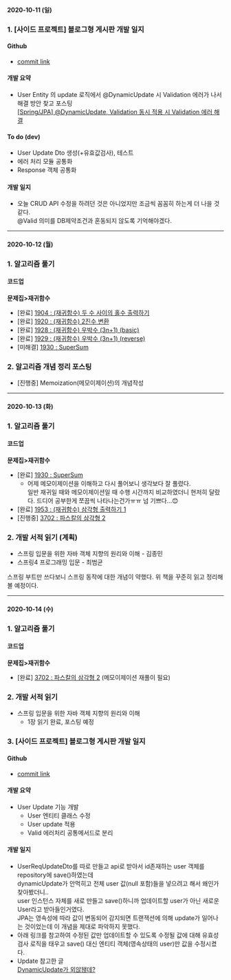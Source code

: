 #### 2020-10-11 (일)

### 1\. \[사이드 프로젝트\] 블로그형 게시판 개발 일지

#### Github
- [commit link](https://github.com/ion-study/blog-back/commit/771145db0d63eac1a4c6fd5b895a81746d56120e)

#### 개발 요약
- User Entity 의 update 로직에서 @DynamicUpdate 시 Validation 에러가 나서 해결 방안 찾고 포스팅<br>
[\[Spring/JPA\] @DynamicUpdate, Validation 동시 적용 시 Validation 에러 해결](https://yuja-kong.tistory.com/114)

#### To do (dev)
- User Update Dto 생성(+유효값검사), 테스트
- 에러 처리 모듈 공통화
- Response 객체 공통화

#### 개발 일지
- 오늘 CRUD API 수정을 하려던 것은 아니었지만 조금씩 꼼꼼히 하는게 더 나을 것 같다.<br>
@Valid 의미를 DB제약조건과 혼동되지 않도록 기억해야겠다.

---

#### 2020-10-12 (월)

### 1\. 알고리즘 풀기
#### 코드업
__문제집>재귀함수__<br>
- [완료] [1904 : (재귀함수) 두 수 사이의 홀수 출력하기](https://codeup.kr/problem.php?id=1904)
- [완료] [1920 : (재귀함수) 2진수 변환](https://codeup.kr/problem.php?id=1920)
- [완료] [1928 : (재귀함수) 우박수 (3n+1) (basic)](https://codeup.kr/problem.php?id=1928)
- [완료] [1929 : (재귀함수) 우박수 (3n+1) (reverse)](https://codeup.kr/problem.php?id=1929)
- [미해결] [1930 : SuperSum](https://codeup.kr/problem.php?id=1930)

### 2\. 알고리즘 개념 정리 포스팅
- [진행중] Memoization(메모이제이션)의 개념작성

---

#### 2020-10-13 (화)

### 1\. 알고리즘 풀기
#### 코드업
__문제집>재귀함수__<br>
- [완료] [1930 : SuperSum](https://codeup.kr/problem.php?id=1930)
  - 어제 메모이제이션을 이해하고 다시 풀어보니 생각보다 잘 풀렸다.<br>
  일반 재귀일 때와 메모이제이션일 때 수행 시간까지 비교하였더니 현저히 달랐다.
  드디어 공부한게 쪼끔씩 나타나는건가ㅠㅠ 넘 기쁘다...😊
- [완료] [1953 : (재귀함수) 삼각형 출력하기 1](https://codeup.kr/problem.php?id=1953)
- [진행중] [3702 : 파스칼의 삼각형 2](https://codeup.kr/problem.php?id=3702)

### 2\. 개발 서적 읽기 (계획)
- 스프링 입문을 위한 자바 객체 지향의 원리와 이해 - 김종민
- 스프링4 프로그래밍 입문 - 최범균

스프링 부트만 쓰다보니 스프링 동작에 대한 개념이 약했다. 위 책을 꾸준히 읽고 정리해볼 예정이다.

---

#### 2020-10-14 (수)

### 1\. 알고리즘 풀기
#### 코드업
__문제집>재귀함수__<br>
- [완료] [3702 : 파스칼의 삼각형 2](https://codeup.kr/problem.php?id=3702) (메모이제이션 재풀이 필요)

### 2\. 개발 서적 읽기
- 스프링 입문을 위한 자바 객체 지향의 원리와 이해
  - 1장 읽기 완료, 포스팅 예정

### 3\. \[사이드 프로젝트\] 블로그형 게시판 개발 일지

#### Github
- [commit link](https://github.com/ion-study/blog-back/commit/1f48fee8e073d248c3cf45cc8fbe5c4d662a5a2f)

#### 개발 요약
- User Update 기능 개발
  - User 엔티티 클래스 수정
  - User update 적용
  - Valid 에러처리 공통메서드로 분리
  
#### 개발 일지
- UserReqUpdateDto를 따로 만들고 api로 받아서 id존재하는 user 객체를 repository에 save()하였는데<br>
dynamicUpdate가 안먹히고 전체 user 값(null 포함)들을 넣으려고 해서 왜인가 찾아봤더니..<br>
user 인스턴스 자체를 새로 만들고 save()하니까 업데이트할 user가 아닌 새로운 User라고 받아들인거였다.<br>
JPA는 영속성에 따라 값이 변동되어 감지되면 트랜잭션에 의해 update가 일어나는 것이었는데 이 개념을 제대로 파악하지 못했다.<br>
- 아래 링크를 참고하여 수정된 값만 업데이트할 수 있도록 수정될 값에 대해 유효성 검사 로직을 태우고 save() 대신 엔티티 객체(영속상태의 user)만 값을 수정시켰다.  
- Update 참고한 글<br>
[DynamicUpdate가 외않됂데?](https://velog.io/@recordsbeat/DynamicUpdate%EA%B0%80-%EC%99%B8%EC%95%8A%EB%90%82%EB%8D%B0)